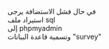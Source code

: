 في حال فشل الاستضافة يرجى   
استيراد ملف sql
<br/>
إلى phpmyadmin
<br/>
وتسمية قاعدة البيانات
"survey"

